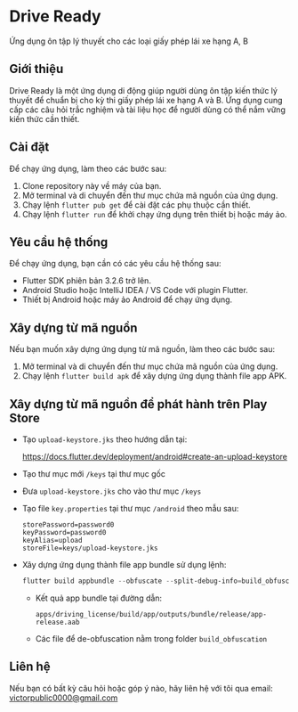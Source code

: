 # Drive Ready

Ứng dụng ôn tập lý thuyết cho các loại giấy phép lái xe hạng A, B

## Giới thiệu

Drive Ready là một ứng dụng di động giúp người dùng ôn tập kiến thức lý thuyết để chuẩn bị cho kỳ thi giấy phép lái xe hạng A và B. Ứng dụng cung cấp các câu hỏi trắc nghiệm và tài liệu học để người dùng có thể nắm vững kiến thức cần thiết.

## Cài đặt

Để chạy ứng dụng, làm theo các bước sau:

1. Clone repository này về máy của bạn.
2. Mở terminal và di chuyển đến thư mục chứa mã nguồn của ứng dụng.
3. Chạy lệnh `flutter pub get` để cài đặt các phụ thuộc cần thiết.
4. Chạy lệnh `flutter run` để khởi chạy ứng dụng trên thiết bị hoặc máy ảo.

## Yêu cầu hệ thống

Để chạy ứng dụng, bạn cần có các yêu cầu hệ thống sau:

- Flutter SDK phiên bản 3.2.6 trở lên.
- Android Studio hoặc IntelliJ IDEA / VS Code với plugin Flutter.
- Thiết bị Android hoặc máy ảo Android để chạy ứng dụng.

## Xây dựng từ mã nguồn

Nếu bạn muốn xây dựng ứng dụng từ mã nguồn, làm theo các bước sau:

1. Mở terminal và di chuyển đến thư mục chứa mã nguồn của ứng dụng.
2. Chạy lệnh `flutter build apk` để xây dựng ứng dụng thành file app APK.

## Xây dựng từ mã nguồn để phát hành trên Play Store

- Tạo `upload-keystore.jks` theo hướng dẫn tại:

  https://docs.flutter.dev/deployment/android#create-an-upload-keystore

- Tạo thư mục mới `/keys` tại thư mục gốc
- Đưa `upload-keystore.jks` cho vào thư mục `/keys`
- Tạo file `key.properties` tại thư mục `/android` theo mẫu sau:

  ```properties
  storePassword=password0
  keyPassword=password0
  keyAlias=upload
  storeFile=keys/upload-keystore.jks
  ```

- Xây dựng ứng dụng thành file app bundle sử dụng lệnh:

  ```powershell
  flutter build appbundle --obfuscate --split-debug-info=build_obfuscation --extra-gen-snapshot-options=--save-obfuscation-map=build_obfuscation/app.obfuscation.map.json
  ```

  - Kết quả app bundle tại đường dẫn:

    `apps/driving_license/build/app/outputs/bundle/release/app-release.aab`

  - Các file để de-obfuscation nằm trong folder `build_obfuscation`

## Liên hệ

Nếu bạn có bất kỳ câu hỏi hoặc góp ý nào, hãy liên hệ với tôi qua email: victorpublic0000@gmail.com
